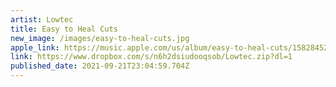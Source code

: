 ```yaml
---
artist: Lowtec
title: Easy to Heal Cuts
new_image: /images/easy-to-heal-cuts.jpg
apple_link: https://music.apple.com/us/album/easy-to-heal-cuts/1582845273
link: https://www.dropbox.com/s/n6h2dsiudooqsob/Lowtec.zip?dl=1
published_date: 2021-09-21T23:04:59.704Z
---
```

